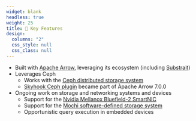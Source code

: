 ```yaml
---
widget: blank
headless: true
weight: 25
title: 💎 Key Features
design:
  columns: "2"
  css_style: null
  css_class: null
---
```


- Built with [Apache Arrow](https://arrow.apache.org), leveraging its ecosystem (including [Substrait](https://substrait.io/))
- Leverages Ceph
  - Works with the [Ceph distributed storage system](https://ceph.io)
  - [Skyhook Ceph plugin](https://arrow.apache.org/blog/2022/01/31/skyhook-bringing-computation-to-storage-with-apache-arrow/) became part of Apache Arrow 7.0.0
- Ongoing work on storage and networking systems and devices
  - Support for the [Nvidia Mellanox Bluefield-2 SmartNIC](https://www.nvidia.com/en-us/networking/products/data-processing-unit/)
  - Support for the [Mochi software-defined storage system](https://www.mcs.anl.gov/research/projects/mochi/) 
  - Opportunistic query execution in embedded devices
